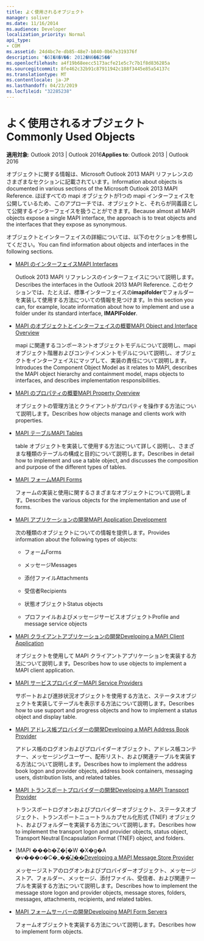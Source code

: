 ```yaml
---
title: よく使用されるオブジェクト
manager: soliver
ms.date: 11/16/2014
ms.audience: Developer
localization_priority: Normal
api_type:
- COM
ms.assetid: 24d4bc7e-db85-48e7-b840-0b67e319376f
description: '�ŏI�X�V��: 2012�N6��25��'
ms.openlocfilehash: a4f19b68eecc5173acfe21e5c7c7b1f8d836285a
ms.sourcegitcommit: 8fe462c32b91c87911942c188f3445e85a54137c
ms.translationtype: MT
ms.contentlocale: ja-JP
ms.lasthandoff: 04/23/2019
ms.locfileid: "32285238"
---
```

# <a name="commonly-used-objects"></a><span data-ttu-id="5e673-103">よく使用されるオブジェクト</span><span class="sxs-lookup"><span data-stu-id="5e673-103">Commonly Used Objects</span></span>

  
  
<span data-ttu-id="5e673-104">**適用対象**: Outlook 2013 | Outlook 2016</span><span class="sxs-lookup"><span data-stu-id="5e673-104">**Applies to**: Outlook 2013 | Outlook 2016</span></span> 
  
<span data-ttu-id="5e673-105">オブジェクトに関する情報は、Microsoft Outlook 2013 MAPI リファレンスのさまざまなセクションに記載されています。</span><span class="sxs-lookup"><span data-stu-id="5e673-105">Information about objects is documented in various sections of the Microsoft Outlook 2013 MAPI Reference.</span></span> <span data-ttu-id="5e673-106">ほぼすべての mapi オブジェクトが1つの mapi インターフェイスを公開しているため、このアプローチでは、オブジェクトと、それらが同義語として公開するインターフェイスを扱うことができます。</span><span class="sxs-lookup"><span data-stu-id="5e673-106">Because almost all MAPI objects expose a single MAPI interface, the approach is to treat objects and the interfaces that they expose as synonymous.</span></span>
  
<span data-ttu-id="5e673-107">オブジェクトとインターフェイスの詳細については、以下のセクションを参照してください。</span><span class="sxs-lookup"><span data-stu-id="5e673-107">You can find information about objects and interfaces in the following sections.</span></span>
  
- [<span data-ttu-id="5e673-108">MAPI のインターフェイス</span><span class="sxs-lookup"><span data-stu-id="5e673-108">MAPI Interfaces</span></span>](mapi-interfaces.md)
    
    <span data-ttu-id="5e673-109">Outlook 2013 MAPI リファレンスのインターフェイスについて説明します。</span><span class="sxs-lookup"><span data-stu-id="5e673-109">Describes the interfaces in the Outlook 2013 MAPI Reference.</span></span> <span data-ttu-id="5e673-110">このセクションでは、たとえば、標準インターフェイスの**imapifolder**でフォルダーを実装して使用する方法についての情報を見つけます。</span><span class="sxs-lookup"><span data-stu-id="5e673-110">In this section you can, for example, locate information about how to implement and use a folder under its standard interface, **IMAPIFolder**.</span></span>
    
- [<span data-ttu-id="5e673-111">MAPI のオブジェクトとインターフェイスの概要</span><span class="sxs-lookup"><span data-stu-id="5e673-111">MAPI Object and Interface Overview</span></span>](mapi-object-and-interface-overview.md)
    
    <span data-ttu-id="5e673-112">mapi に関連するコンポーネントオブジェクトモデルについて説明し、mapi オブジェクト階層およびコンテインメントモデルについて説明し、オブジェクトをインターフェイスにマップして、実装の責任について説明します。</span><span class="sxs-lookup"><span data-stu-id="5e673-112">Introduces the Component Object Model as it relates to MAPI, describes the MAPI object hierarchy and containment model, maps objects to interfaces, and describes implementation responsibilities.</span></span>
    
- [<span data-ttu-id="5e673-113">MAPI のプロパティの概要</span><span class="sxs-lookup"><span data-stu-id="5e673-113">MAPI Property Overview</span></span>](mapi-property-overview.md)
    
    <span data-ttu-id="5e673-114">オブジェクトの管理方法とクライアントがプロパティを操作する方法について説明します。</span><span class="sxs-lookup"><span data-stu-id="5e673-114">Describes how objects manage and clients work with properties.</span></span>
    
- [<span data-ttu-id="5e673-115">MAPI テーブル</span><span class="sxs-lookup"><span data-stu-id="5e673-115">MAPI Tables</span></span>](mapi-tables.md)
    
    <span data-ttu-id="5e673-116">table オブジェクトを実装して使用する方法について詳しく説明し、さまざまな種類のテーブルの構成と目的について説明します。</span><span class="sxs-lookup"><span data-stu-id="5e673-116">Describes in detail how to implement and use a table object, and discusses the composition and purpose of the different types of tables.</span></span>
    
- [<span data-ttu-id="5e673-117">MAPI フォーム</span><span class="sxs-lookup"><span data-stu-id="5e673-117">MAPI Forms</span></span>](mapi-forms.md)
    
    <span data-ttu-id="5e673-118">フォームの実装と使用に関するさまざまなオブジェクトについて説明します。</span><span class="sxs-lookup"><span data-stu-id="5e673-118">Describes the various objects for the implementation and use of forms.</span></span>
    
- [<span data-ttu-id="5e673-119">MAPI アプリケーションの開発</span><span class="sxs-lookup"><span data-stu-id="5e673-119">MAPI Application Development</span></span>](mapi-application-development.md)
    
    <span data-ttu-id="5e673-120">次の種類のオブジェクトについての情報を提供します。</span><span class="sxs-lookup"><span data-stu-id="5e673-120">Provides information about the following types of objects:</span></span>
    
  - <span data-ttu-id="5e673-121">フォーム</span><span class="sxs-lookup"><span data-stu-id="5e673-121">Forms</span></span>
    
  - <span data-ttu-id="5e673-122">メッセージ</span><span class="sxs-lookup"><span data-stu-id="5e673-122">Messages</span></span>
    
  - <span data-ttu-id="5e673-123">添付ファイル</span><span class="sxs-lookup"><span data-stu-id="5e673-123">Attachments</span></span>
    
  - <span data-ttu-id="5e673-124">受信者</span><span class="sxs-lookup"><span data-stu-id="5e673-124">Recipients</span></span>
    
  - <span data-ttu-id="5e673-125">状態オブジェクト</span><span class="sxs-lookup"><span data-stu-id="5e673-125">Status objects</span></span>
    
  - <span data-ttu-id="5e673-126">プロファイルおよびメッセージサービスオブジェクト</span><span class="sxs-lookup"><span data-stu-id="5e673-126">Profile and message service objects</span></span>
    
- [<span data-ttu-id="5e673-127">MAPI クライアントアプリケーションの開発</span><span class="sxs-lookup"><span data-stu-id="5e673-127">Developing a MAPI Client Application</span></span>](developing-a-mapi-client-application.md)
    
    <span data-ttu-id="5e673-128">オブジェクトを使用して MAPI クライアントアプリケーションを実装する方法について説明します。</span><span class="sxs-lookup"><span data-stu-id="5e673-128">Describes how to use objects to implement a MAPI client application.</span></span>
    
- [<span data-ttu-id="5e673-129">MAPI サービスプロバイダー</span><span class="sxs-lookup"><span data-stu-id="5e673-129">MAPI Service Providers</span></span>](mapi-service-providers.md)
    
    <span data-ttu-id="5e673-130">サポートおよび進捗状況オブジェクトを使用する方法と、ステータスオブジェクトを実装してテーブルを表示する方法について説明します。</span><span class="sxs-lookup"><span data-stu-id="5e673-130">Describes how to use support and progress objects and how to implement a status object and display table.</span></span>
    
- [<span data-ttu-id="5e673-131">MAPI アドレス帳プロバイダーの開発</span><span class="sxs-lookup"><span data-stu-id="5e673-131">Developing a MAPI Address Book Provider</span></span>](developing-a-mapi-address-book-provider.md)
    
    <span data-ttu-id="5e673-132">アドレス帳のログオンおよびプロバイダーオブジェクト、アドレス帳コンテナー、メッセージングユーザー、配布リスト、および関連テーブルを実装する方法について説明します。</span><span class="sxs-lookup"><span data-stu-id="5e673-132">Describes how to implement the address book logon and provider objects, address book containers, messaging users, distribution lists, and related tables.</span></span>
    
- [<span data-ttu-id="5e673-133">MAPI トランスポートプロバイダーの開発</span><span class="sxs-lookup"><span data-stu-id="5e673-133">Developing a MAPI Transport Provider</span></span>](developing-a-mapi-transport-provider.md)
    
    <span data-ttu-id="5e673-134">トランスポートログオンおよびプロバイダーオブジェクト、ステータスオブジェクト、トランスポートニュートラルカプセル化形式 (TNEF) オブジェクト、およびフォルダーを実装する方法について説明します。</span><span class="sxs-lookup"><span data-stu-id="5e673-134">Describes how to implement the transport logon and provider objects, status object, Transport Neutral Encapsulation Format (TNEF) object, and folders.</span></span>
    
- <span data-ttu-id="5e673-135">[MAPI ���b�Z�[�W �X�g�A �v���o�C�_�[�̊J��](developing-a-mapi-message-store-provider.md)</span><span class="sxs-lookup"><span data-stu-id="5e673-135">[Developing a MAPI Message Store Provider](developing-a-mapi-message-store-provider.md)</span></span>
    
    <span data-ttu-id="5e673-136">メッセージストアのログオンおよびプロバイダーオブジェクト、メッセージストア、フォルダー、メッセージ、添付ファイル、受信者、および関連テーブルを実装する方法について説明します。</span><span class="sxs-lookup"><span data-stu-id="5e673-136">Describes how to implement the message store logon and provider objects, message stores, folders, messages, attachments, recipients, and related tables.</span></span>
    
- [<span data-ttu-id="5e673-137">MAPI フォームサーバーの開発</span><span class="sxs-lookup"><span data-stu-id="5e673-137">Developing MAPI Form Servers</span></span>](developing-mapi-form-servers.md)
    
    <span data-ttu-id="5e673-138">フォームオブジェクトを実装する方法について説明します。</span><span class="sxs-lookup"><span data-stu-id="5e673-138">Describes how to implement form objects.</span></span>
    

